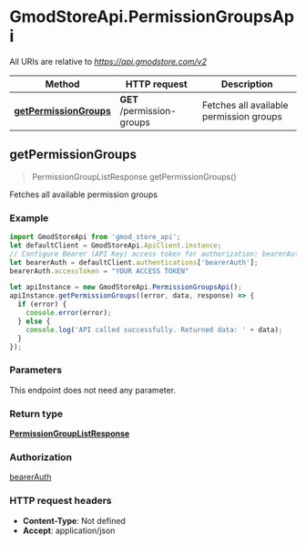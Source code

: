 # GmodStoreApi.PermissionGroupsApi

All URIs are relative to *https://api.gmodstore.com/v2*

Method | HTTP request | Description
------------- | ------------- | -------------
[**getPermissionGroups**](PermissionGroupsApi.md#getPermissionGroups) | **GET** /permission-groups | Fetches all available permission groups



## getPermissionGroups

> PermissionGroupListResponse getPermissionGroups()

Fetches all available permission groups

### Example

```javascript
import GmodStoreApi from 'gmod_store_api';
let defaultClient = GmodStoreApi.ApiClient.instance;
// Configure Bearer (API Key) access token for authorization: bearerAuth
let bearerAuth = defaultClient.authentications['bearerAuth'];
bearerAuth.accessToken = "YOUR ACCESS TOKEN"

let apiInstance = new GmodStoreApi.PermissionGroupsApi();
apiInstance.getPermissionGroups((error, data, response) => {
  if (error) {
    console.error(error);
  } else {
    console.log('API called successfully. Returned data: ' + data);
  }
});
```

### Parameters

This endpoint does not need any parameter.

### Return type

[**PermissionGroupListResponse**](PermissionGroupListResponse.md)

### Authorization

[bearerAuth](../README.md#bearerAuth)

### HTTP request headers

- **Content-Type**: Not defined
- **Accept**: application/json

